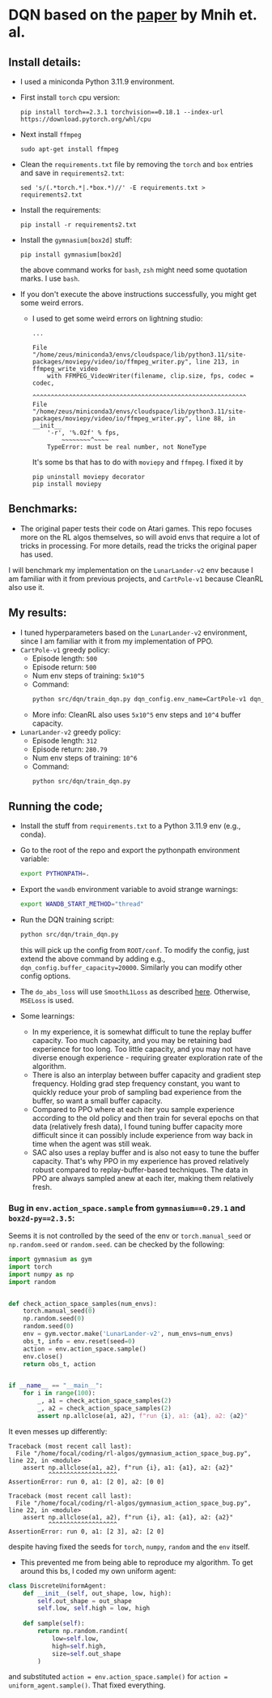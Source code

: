 # DQN based on the <a href="https://www.cs.toronto.edu/~vmnih/docs/dqn.pdf">paper</a> by Mnih et. al.

## Install details:
* I used a miniconda Python 3.11.9 environment.
* First install `torch` cpu version:

    ```
    pip install torch==2.3.1 torchvision==0.18.1 --index-url https://download.pytorch.org/whl/cpu
    ```

* Next install `ffmpeg`

    ```
    sudo apt-get install ffmpeg
    ```

* Clean the `requirements.txt` file by removing the `torch` and `box` entries and save in `requirements2.txt`:

    ```
    sed 's/(.*torch.*|.*box.*)//' -E requirements.txt > requirements2.txt
    ```

* Install the requirements:

    ```
    pip install -r requirements2.txt
    ```

* Install the `gymnasium[box2d]` stuff:

    ```
    pip install gymnasium[box2d]
    ```
    
    the above command works for `bash`, `zsh` might need some quotation marks. I use `bash`.

* If you don't execute the above instructions successfully, you might get some weird errors.
    * I used to get some weird errors on lightning studio:

        ```
        ...
        
        File "/home/zeus/miniconda3/envs/cloudspace/lib/python3.11/site-packages/moviepy/video/io/ffmpeg_writer.py", line 213, in ffmpeg_write_video
            with FFMPEG_VideoWriter(filename, clip.size, fps, codec = codec,
                ^^^^^^^^^^^^^^^^^^^^^^^^^^^^^^^^^^^^^^^^^^^^^^^^^^^^^^^^^^^
        File "/home/zeus/miniconda3/envs/cloudspace/lib/python3.11/site-packages/moviepy/video/io/ffmpeg_writer.py", line 88, in __init__
            '-r', '%.02f' % fps,
                ~~~~~~~~^~~~~
            TypeError: must be real number, not NoneType
        ```

        It's some bs that has to do with `moviepy` and `ffmpeg`. I fixed it by
        
        ```
        pip uninstall moviepy decorator
        pip install moviepy
        ```

## Benchmarks:

* The original paper tests their code on Atari games. This repo focuses more on the RL algos themselves, so will avoid envs that require a lot of tricks in processing. For more details, read the tricks the original paper has used.

I will benchmark my implementation on the `LunarLander-v2` env because I am familiar with it from previous projects, and `CartPole-v1` because CleanRL also use it.

## My results:
* I tuned hyperparameters based on the `LunarLander-v2` environment, since I am familiar with it from my implementation of PPO.
* `CartPole-v1` greedy policy:
    * Episode length: `500`
    * Episode return: `500`
    * Num env steps of training: `5x10^5`
    * Command:
        ```bash
        python src/dqn/train_dqn.py dqn_config.env_name=CartPole-v1 dqn_config.buffer_capacity=10000 dqn_config.uniform_experience=5000 dqn_config.num_iters=62500
        ```
    * More info: CleanRL also uses `5x10^5` env steps and `10^4` buffer capacity.
* `LunarLander-v2` greedy policy:
    * Episode length: `312`
    * Episode return: `280.79`
    * Num env steps of training: `10^6`
    * Command:
        ```bash
        python src/dqn/train_dqn.py
        ```

## Running the code;
* Install the stuff from `requirements.txt` to a Python 3.11.9 env (e.g., conda).
* Go to the root of the repo and export the pythonpath environment variable:

    ```bash
    export PYTHONPATH=.
    ```
* Export the `wandb` environment variable to avoid strange warnings:

    ```bash
    export WANDB_START_METHOD="thread"
    ```
* Run the DQN training script:

    ```bash
    python src/dqn/train_dqn.py
    ```

    this will pick up the config from `ROOT/conf`. To modify the config, just extend the above command by adding e.g., `dqn_config.buffer_capacity=20000`. Similarly you can modify other config options.

* The `do_abs_loss` will use `SmoothL1Loss` as described <a href="https://pytorch.org/docs/stable/generated/torch.nn.SmoothL1Loss.html#smoothl1loss">here</a>. Otherwise, `MSELoss` is used.

* Some learnings:
    * In my experience, it is somewhat difficult to tune the replay buffer capacity. Too much capacity, and you may be retaining bad experience for too long. Too little capacity, and you may not have diverse enough experience - requiring greater exploration rate of the algorithm. 
    * There is also an interplay between buffer capacity and gradient step frequency. Holding grad step frequency constant, you want to quickly reduce your prob of sampling bad experience from the buffer, so want a small buffer capacity.
    * Compared to PPO where at each iter you sample experience according to the old policy and then train for several epochs on that data (relatively fresh data), I found tuning buffer capacity more difficult since it can possibly include experience from way back in time when the agent was still weak.
    * SAC also uses a replay buffer and is also not easy to tune the buffer capacity. That's why PPO in my experience has proved relatively robust compared to replay-buffer-based techniques. The data in PPO are always sampled anew at each iter, making them relatively fresh.

### Bug in `env.action_space.sample` from `gymnasium==0.29.1` and `box2d-py==2.3.5`:

Seems it is not controlled by the seed of the env or `torch.manual_seed` or `np.random.seed` or `random.seed`. can be checked by the following:

```python
import gymnasium as gym
import torch
import numpy as np
import random


def check_action_space_samples(num_envs):
    torch.manual_seed(0)
    np.random.seed(0)
    random.seed(0)
    env = gym.vector.make('LunarLander-v2', num_envs=num_envs)
    obs_t, info = env.reset(seed=0)
    action = env.action_space.sample()
    env.close()
    return obs_t, action


if __name__ == "__main__":
    for i in range(100):
        _, a1 = check_action_space_samples(2)
        _, a2 = check_action_space_samples(2)
        assert np.allclose(a1, a2), f"run {i}, a1: {a1}, a2: {a2}"
```

It even messes up differently:

```
Traceback (most recent call last):
  File "/home/focal/coding/rl-algos/gymnasium_action_space_bug.py", line 22, in <module>
    assert np.allclose(a1, a2), f"run {i}, a1: {a1}, a2: {a2}"
           ^^^^^^^^^^^^^^^^^^^
AssertionError: run 0, a1: [2 0], a2: [0 0]
```

```
Traceback (most recent call last):
  File "/home/focal/coding/rl-algos/gymnasium_action_space_bug.py", line 22, in <module>
    assert np.allclose(a1, a2), f"run {i}, a1: {a1}, a2: {a2}"
           ^^^^^^^^^^^^^^^^^^^
AssertionError: run 0, a1: [2 3], a2: [2 0]
```

despite having fixed the seeds for `torch`, `numpy`, `random` and the `env` itself.

* This prevented me from being able to reproduce my algorithm. To get around this bs, I coded my own uniform agent:

```python
class DiscreteUniformAgent:
    def __init__(self, out_shape, low, high):
        self.out_shape = out_shape
        self.low, self.high = low, high
    
    def sample(self):
        return np.random.randint(
            low=self.low, 
            high=self.high, 
            size=self.out_shape
        )
```

and substituted `action = env.action_space.sample()` for `action = uniform_agent.sample()`. That fixed everything.